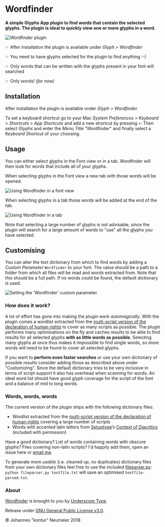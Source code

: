 # Wordfinder

**A simple Glyphs App plugin to find words that contain the selected glyphs. The plugin is ideal to quickly view one or more glyphs in a word.**

![Wordfinder plugin](https://raw.githubusercontent.com/underscoretype/glyphs-plugin-wordfinder/master/Wordfinder.png)

☞ After installation the plugin is available under *Glyph > Wordfinder*

☞ You need to have glyphs selected for the plugin to find anything *:-)*

☞ Only words that can be written with the glyphs present in your font will searched

☞ Only words! *(for now)*

## Installation

After installation the plugin is available under *Glyph > Wordfinder*

To set a keyboard shortcut go to your Mac *System Preferences > Keyboard > Shortcuts > App Shortcuts* and add a new shortcut by pressing `+`: Then select *Glyphs* and enter the *Menu Title* "Wordfinder" and finally select a *Keyboard Shortcut* of your choosing.

## Usage

You can either select glyphs in the Font view or in a tab. Wordfinder will then look for words that include all of your glyphs.

When selecting glyphs in the Font view a new tab with those words will be opened.

![Using Wordfinder in a font view](https://raw.githubusercontent.com/underscoretype/glyphs-plugin-wordfinder/master/img/wordfinder-font.gif)

When selecting glyphs in a tab those words will be added at the end of the tab.

![Using Wordfinder in a tab](https://raw.githubusercontent.com/underscoretype/glyphs-plugin-wordfinder/master/img/wordfinder-tab.gif)

Note that selecting a large number of glyphs is not advisable, since the plugin will search for a large amount of words to "use" all the glyphs you have selected.

## Customising

You can alter the text dictionary from which to find words by adding a *Custom Parameter* `Wordfinder` to your font. The value should be a path to a folder from which all files will be read and words extracted from. Note that this should be a full path. If no words could be found, the default dictionary is used.

![Setting the 'Wordfinder' custom parameter](https://raw.githubusercontent.com/underscoretype/glyphs-plugin-wordfinder/master/img/wordfinder-custom-parameters.png)

### How does it work?

A lot of effort has gone into making the plugin work *automagically*. With the plugin comes a wordlist extracted from the [multi-script version of the declaration of human rights](https://unicode.org/udhr/assemblies/full_all.txt) to cover as many scripts as possible. The plugin performs many optimisations on the fly and caches results to be able to find results for all selected glyphs **with as little words as possible**. Selecting many glyphs at once thus makes it impossible to find single words, so more words will need to be found to cover all selected glyphs.

If you want to **perform even faster searches** or use your own dictionary of possible results consider adding those as described above under "Customizing". Since the default dictionary tries to be very inclusive in terms of script support it also has overhead when scanning for words. An ideal word list should have good glyph coverage for the script of the font and a balance of mid to long words.

### Words, words, words

The current version of the plugin ships with the following dictionary files:

- Wordlist extracted from the [multi-script version of the declaration of human rights](https://unicode.org/udhr/assemblies/full_all.txt) covering a large number of scripts
- Words with accented latin letters from [Setuptype](http://setuptype.com)’s [Context of Diacritics](http://www.urtd.net/x/cod/) (included with permission)

Have a good dictionary? List of words containing words with obscure glyphs? Files covering non-latin scripts? I'd happily add them, open an issue here or [email me](mailto:support@underscoretype.com).

To generate more *usable* (i.e. cleaned up, no duplicates) dictionary files from your own dictionary files feel free to use the included [fileparser.py](https://github.com/underscoretype/glyphs-plugin-wordfinder/blob/master/fileparser.py): `python fileparser.py textfile.txt` will save an optimised `textfile-parsed.txt`.

### About

[Wordfinder](https://github.com/underscoretype/glyphs-plugin-wordfinder) is brought to you by [Underscore Type](https://underscoretype.com).

Release under [GNU General Public License v3.0](https://github.com/underscoretype/glyphs-plugin-wordfinder/master/LICENSE.md).

© Johannes "kontur" Neumeier 2018